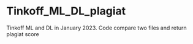 # Tinkoff_ML_DL_plagiat
Tinkoff ML and DL in January 2023. Code compare two files and return plagiat score
